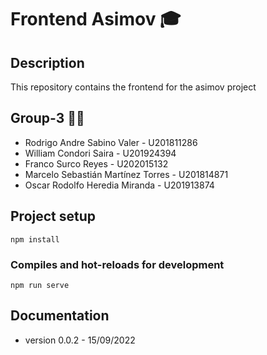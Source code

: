 # Frontend Asimov 🎓

## Description
This repository contains the frontend for the asimov project

## Group-3 👨‍💻
* Rodrigo Andre Sabino Valer - U201811286
* William Condori Saira	- U201924394
* Franco Surco Reyes - U202015132
* Marcelo Sebastián Martínez Torres	- U201814871
* Oscar Rodolfo Heredia Miranda - U201913874

## Project setup
```
npm install
```

### Compiles and hot-reloads for development
```
npm run serve
```

## Documentation
* version 0.0.2 - 15/09/2022